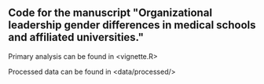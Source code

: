 ## Code for the manuscript "Organizational leadership gender differences in medical schools and affiliated universities."


Primary analysis can be found in <vignette.R>

Processed data can be found in <data/processed/>
